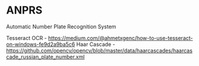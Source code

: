 # ANPRS
Automatic Number Plate Recognition System

Tesseract OCR - https://medium.com/@ahmetxgenc/how-to-use-tesseract-on-windows-fe9d2a9ba5c6
Haar Cascade - https://github.com/opencv/opencv/blob/master/data/haarcascades/haarcascade_russian_plate_number.xml
